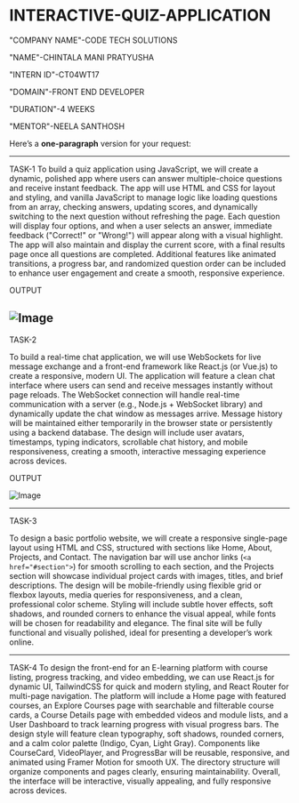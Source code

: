 # INTERACTIVE-QUIZ-APPLICATION
"COMPANY NAME"-CODE TECH SOLUTIONS

"NAME"-CHINTALA MANI PRATYUSHA

"INTERN ID"-CT04WT17

"DOMAIN"-FRONT END DEVELOPER

"DURATION"-4 WEEKS

"MENTOR"-NEELA SANTHOSH

Here’s a **one-paragraph** version for your request:

---
TASK-1
To build a quiz application using JavaScript, we will create a dynamic, polished app where users can answer multiple-choice questions and receive instant feedback. The app will use HTML and CSS for layout and styling, and vanilla JavaScript to manage logic like loading questions from an array, checking answers, updating scores, and dynamically switching to the next question without refreshing the page. Each question will display four options, and when a user selects an answer, immediate feedback ("Correct!" or "Wrong!") will appear along with a visual highlight. The app will also maintain and display the current score, with a final results page once all questions are completed. Additional features like animated transitions, a progress bar, and randomized question order can be included to enhance user engagement and create a smooth, responsive experience.

OUTPUT

![Image](https://github.com/user-attachments/assets/3f61ee76-3937-45e9-abb0-2f0e0967a813)
---
TASK-2

To build a real-time chat application, we will use WebSockets for live message exchange and a front-end framework like React.js (or Vue.js) to create a responsive, modern UI. The application will feature a clean chat interface where users can send and receive messages instantly without page reloads. The WebSocket connection will handle real-time communication with a server (e.g., Node.js + WebSocket library) and dynamically update the chat window as messages arrive. Message history will be maintained either temporarily in the browser state or persistently using a backend database. The design will include user avatars, timestamps, typing indicators, scrollable chat history, and mobile responsiveness, creating a smooth, interactive messaging experience across devices.

OUTPUT

![Image](https://github.com/user-attachments/assets/22845815-c718-44c1-957d-8b245ee5c62d)


---

TASK-3


To design a basic portfolio website, we will create a responsive single-page layout using HTML and CSS, structured with sections like Home, About, Projects, and Contact. The navigation bar will use anchor links (`<a href="#section">`) for smooth scrolling to each section, and the Projects section will showcase individual project cards with images, titles, and brief descriptions. The design will be mobile-friendly using flexible grid or flexbox layouts, media queries for responsiveness, and a clean, professional color scheme. Styling will include subtle hover effects, soft shadows, and rounded corners to enhance the visual appeal, while fonts will be chosen for readability and elegance. The final site will be fully functional and visually polished, ideal for presenting a developer’s work online.

---

TASK-4
To design the front-end for an E-learning platform with course listing, progress tracking, and video embedding, we can use React.js for dynamic UI, TailwindCSS for quick and modern styling, and React Router for multi-page navigation. The platform will include a Home page with featured courses, an Explore Courses page with searchable and filterable course cards, a Course Details page with embedded videos and module lists, and a User Dashboard to track learning progress with visual progress bars. The design style will feature clean typography, soft shadows, rounded corners, and a calm color palette (Indigo, Cyan, Light Gray). Components like CourseCard, VideoPlayer, and ProgressBar will be reusable, responsive, and animated using Framer Motion for smooth UX. The directory structure will organize components and pages clearly, ensuring maintainability. Overall, the interface will be interactive, visually appealing, and fully responsive across devices.
